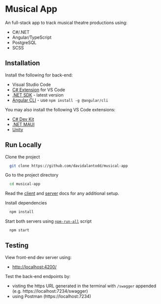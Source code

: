 # Musical App
An full-stack app to track musical theatre productions using:
- C#/.NET
- Angular/TypeScript
- PostgreSQL
- SCSS

## Installation

Install the following for back-end:
- Visual Studio Code
- [C# Extension](https://marketplace.visualstudio.com/items?itemName=ms-dotnettools.csharp) for VS Code
- [.NET SDK](https://dotnet.microsoft.com/download/dotnet/7.0) - latest version
- [Angular CLI](https://angular.io/guide/setup-local) - use `npm install -g @angular/cli`

You may also install the following VS Code extensions:
- [C# Dev Kit](https://marketplace.visualstudio.com/items?itemName=ms-dotnettools.csdevkit)
- [.NET MAUI](https://marketplace.visualstudio.com/items?itemName=ms-dotnettools.dotnet-maui)
- [Unity](https://marketplace.visualstudio.com/items?itemName=visualstudiotoolsforunity.vstuc)

## Run Locally

Clone the project

```bash
  git clone https://github.com/davidalantodd/musical-app
```

Go to the project directory

```bash
  cd musical-app
```

Read the [client](/client) and [server](/server/) docs for any additional setup.

Install dependencies

```bash
  npm install
```

Start both servers using [`npm-run-all`](https://www.npmjs.com/package/npm-run-all) script

```bash
  npm start
```

## Testing

View front-end dev server using:
- [http://localhost:4200/](http://localhost:4200/)

Test the back-end endpoints by:
- visting the https URL generated in the terminal with `/swagger` appended (e.g. https://localhost:7234/swagger)
- using Postman (https://localhost:7234)